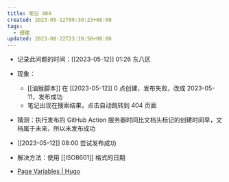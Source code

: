 ```yaml
---
title: 笔记 404
created: 2023-05-12T09:39:23+08:00
tags:
  - 搭建
updated: 2023-08-22T23:19:56+08:00
---
```


- 记录此问题的时间：[[2023-05-12]] 01:26 东八区
- 现象：
  - [[油猴脚本]] 在 [[2023-05-12]] 0 点创建，发布失败，改成 2023-05-11，发布成功
  - 笔记出现在搜索结果，点击自动跳转到 404 页面
- 猜测：执行发布的 GitHub Action 服务器时间比文档头标记的创建时间早，文档属于未来，所以未发布成功
- [[2023-05-12]] 08:00 尝试发布成功

- 解决方法：使用 [[ISO8601]] 格式的日期
- [Page Variables | Hugo](https://gohugo.io/variables/page/)
